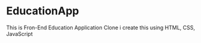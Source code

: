 # EducationApp
This is Fron-End Education Application Clone i create this using HTML, CSS, JavaScript 

